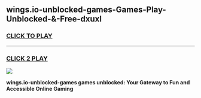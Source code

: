 
## wings.io-unblocked-games-Games-Play-Unblocked-&-Free-dxuxl
<h3>
<a href="https://premium76.site?title=wings.io-unblocked-games&ref=24A">CLICK TO PLAY</a></h3>
<hr>

<h3>
<a href="https://premium76.site?title=wings.io-unblocked-games&ref=24A">CLICK 2 PLAY</a>
  
</h3>

<a href="https://premium76.site?title=wings.io-unblocked-games&ref=24A"><img src="https://clearcache.store/games.png"></a>


**wings.io-unblocked-games games unblocked: Your Gateway to Fun and Accessible Online Gaming**
